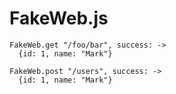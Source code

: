 # FakeWeb.js


    FakeWeb.get "/foo/bar", success: ->
      {id: 1, name: "Mark"}
      
    FakeWeb.post "/users", success: ->
      {id: 1, name: "Mark"}
